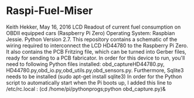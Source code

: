 # Raspi-Fuel-Miser
Keith Hekker, May 16, 2016
LCD Readout of current fuel consumption on OBDII equipped cars (Raspberry Pi Zero)
Operating System: Raspbian Jessie.
Python Version 2.7.
This repository contains a schematic of the wiring required to interconnect the LCD HD44780 to the Raspberry Pi Zero.
It also contains the PCB Fritzing file, which can be turned into Gerber files, ready for sending to a PCB fabricator.
In order for this device to run, you'll need to following Python files installed:
obd_captureHD44780.py,
HD44780.py,obd_io.py,obd_utils.py,obd_sensors.py.
Furthermore, Sqlite3 needs to be installed (sudo apt-get install sqlite3)
In order for the Python script to automatically start when the Pi boots up, I added this line to /etc/rc.local :
(cd /home/pi/pythonprogs;python obd_capture.py)&
